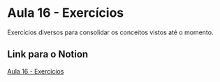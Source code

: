 # Aula 16 - Exercícios

Exercícios diversos para consolidar os conceitos vistos até o momento.

## Link para o Notion

[Aula 16 - Exercícios](https://jgabsx.notion.site/Aula-16-Exerc-cios-1039eafe7a5f80d38eadea5ec369eb09?pvs=74)